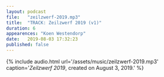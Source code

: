 ```yaml
---
layout: podcast
file:   "zeilzwerf-2019.mp3"
title:  "TRACK: Zeilzwerf 2019 (v1)"
duration: 6
appearences: "Koen Westendorp"
date:   2019-08-03 17:32:23
published: false
---
```


{% include audio.html url='/assets/music/zeilzwerf-2019.mp3' caption='<i>Zeilzwerf 2019</i>, created on August 3, 2019.' %}
